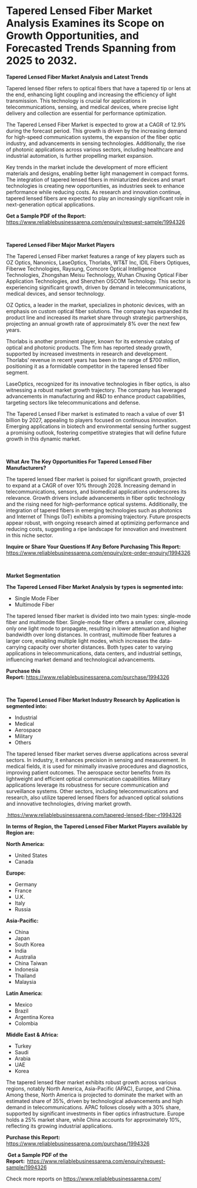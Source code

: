 <p><h1>Tapered Lensed Fiber Market Analysis Examines its Scope on Growth Opportunities, and Forecasted Trends Spanning from 2025 to 2032.</h1></p><p><strong>Tapered Lensed Fiber Market Analysis and Latest Trends</strong></p>
<p><p>Tapered lensed fiber refers to optical fibers that have a tapered tip or lens at the end, enhancing light coupling and increasing the efficiency of light transmission. This technology is crucial for applications in telecommunications, sensing, and medical devices, where precise light delivery and collection are essential for performance optimization.</p><p>The Tapered Lensed Fiber Market is expected to grow at a CAGR of 12.9% during the forecast period. This growth is driven by the increasing demand for high-speed communication systems, the expansion of the fiber optic industry, and advancements in sensing technologies. Additionally, the rise of photonic applications across various sectors, including healthcare and industrial automation, is further propelling market expansion.</p><p>Key trends in the market include the development of more efficient materials and designs, enabling better light management in compact forms. The integration of tapered lensed fibers in miniaturized devices and smart technologies is creating new opportunities, as industries seek to enhance performance while reducing costs. As research and innovation continue, tapered lensed fibers are expected to play an increasingly significant role in next-generation optical applications.</p></p>
<p><strong>Get a Sample PDF of the Report:&nbsp;</strong> <a href="https://www.reliablebusinessarena.com/enquiry/request-sample/1994326?utm_campaign=2003&utm_medium=2&utm_source=Github&utm_content=ia&utm_term=05022025&utm_id=tapered-lensed-fiber">https://www.reliablebusinessarena.com/enquiry/request-sample/1994326</a></p>
<p>&nbsp;</p>
<p><strong>Tapered Lensed Fiber Major Market Players</strong></p>
<p><p>The Tapered Lensed Fiber market features a range of key players such as OZ Optics, Nanonics, LaseOptics, Thorlabs, WT&T Inc, IDIL Fibers Optiques, Fiberwe Technologies, Raysung, Comcore Optical Intelligence Technologies, Zhongshan Meisu Technology, Wuhan Chuxing Optical Fiber Application Technologies, and Shenzhen OSCOM Technology. This sector is experiencing significant growth, driven by demand in telecommunications, medical devices, and sensor technology.</p><p>OZ Optics, a leader in the market, specializes in photonic devices, with an emphasis on custom optical fiber solutions. The company has expanded its product line and increased its market share through strategic partnerships, projecting an annual growth rate of approximately 8% over the next few years.</p><p>Thorlabs is another prominent player, known for its extensive catalog of optical and photonic products. The firm has reported steady growth, supported by increased investments in research and development. Thorlabs’ revenue in recent years has been in the range of $700 million, positioning it as a formidable competitor in the tapered lensed fiber segment.</p><p>LaseOptics, recognized for its innovative technologies in fiber optics, is also witnessing a robust market growth trajectory. The company has leveraged advancements in manufacturing and R&D to enhance product capabilities, targeting sectors like telecommunications and defense.</p><p>The Tapered Lensed Fiber market is estimated to reach a value of over $1 billion by 2027, appealing to players focused on continuous innovation. Emerging applications in biotech and environmental sensing further suggest a promising outlook, fostering competitive strategies that will define future growth in this dynamic market.</p></p>
<p>&nbsp;</p>
<p><strong>What Are The Key Opportunities For Tapered Lensed Fiber Manufacturers?</strong></p>
<p><p>The tapered lensed fiber market is poised for significant growth, projected to expand at a CAGR of over 10% through 2028. Increasing demand in telecommunications, sensors, and biomedical applications underscores its relevance. Growth drivers include advancements in fiber optic technology and the rising need for high-performance optical systems. Additionally, the integration of tapered fibers in emerging technologies such as photonics and Internet of Things (IoT) exhibits a promising trajectory. Future prospects appear robust, with ongoing research aimed at optimizing performance and reducing costs, suggesting a ripe landscape for innovation and investment in this niche sector.</p></p>
<p><strong>Inquire or Share Your Questions If Any Before Purchasing This Report:</strong> <a href="https://www.reliablebusinessarena.com/enquiry/pre-order-enquiry/1994326?utm_campaign=2003&utm_medium=2&utm_source=Github&utm_content=ia&utm_term=05022025&utm_id=tapered-lensed-fiber">https://www.reliablebusinessarena.com/enquiry/pre-order-enquiry/1994326</a></p>
<p>&nbsp;</p>
<p><strong>Market Segmentation</strong></p>
<p><strong>The Tapered Lensed Fiber Market Analysis by types is segmented into:</strong></p>
<p><ul><li>Single Mode Fiber</li><li>Multimode Fiber</li></ul></p>
<p><p>The tapered lensed fiber market is divided into two main types: single-mode fiber and multimode fiber. Single-mode fiber offers a smaller core, allowing only one light mode to propagate, resulting in lower attenuation and higher bandwidth over long distances. In contrast, multimode fiber features a larger core, enabling multiple light modes, which increases the data-carrying capacity over shorter distances. Both types cater to varying applications in telecommunications, data centers, and industrial settings, influencing market demand and technological advancements.</p></p>
<p><strong>Purchase this Report:&nbsp;</strong><a href="https://www.reliablebusinessarena.com/purchase/1994326?utm_campaign=2003&utm_medium=2&utm_source=Github&utm_content=ia&utm_term=05022025&utm_id=tapered-lensed-fiber">https://www.reliablebusinessarena.com/purchase/1994326</a></p>
<p>&nbsp;</p>
<p><strong>The Tapered Lensed Fiber Market Industry Research by Application is segmented into:</strong></p>
<p><ul><li>Industrial</li><li>Medical</li><li>Aerospace</li><li>Military</li><li>Others</li></ul></p>
<p><p>The tapered lensed fiber market serves diverse applications across several sectors. In industry, it enhances precision in sensing and measurement. In medical fields, it is used for minimally invasive procedures and diagnostics, improving patient outcomes. The aerospace sector benefits from its lightweight and efficient optical communication capabilities. Military applications leverage its robustness for secure communication and surveillance systems. Other sectors, including telecommunications and research, also utilize tapered lensed fibers for advanced optical solutions and innovative technologies, driving market growth.</p></p>
<p><a href="https://www.reliablebusinessarena.com/tapered-lensed-fiber-r1994326?utm_campaign=2003&utm_medium=2&utm_source=Github&utm_content=ia&utm_term=05022025&utm_id=tapered-lensed-fiber">&nbsp;https://www.reliablebusinessarena.com/tapered-lensed-fiber-r1994326</a></p>
<p><strong>In terms of Region, the Tapered Lensed Fiber Market Players available by Region are:</strong></p>
<p>
    <p> <strong> North America: </strong>
        <ul>
            <li>United States</li>
            <li>Canada</li>
        </ul>
        </p> 
    <p> <strong> Europe: </strong>
        <ul>
            <li>Germany</li>
            <li>France</li>
            <li>U.K.</li>
            <li>Italy</li>
            <li>Russia</li>
        </ul>
        </p> 
    <p> <strong> Asia-Pacific: </strong>
        <ul>
            <li>China</li>
            <li>Japan</li>
            <li>South Korea</li>
            <li>India</li>
            <li>Australia</li>
            <li>China Taiwan</li>
            <li>Indonesia</li>
            <li>Thailand</li>
            <li>Malaysia</li>
        </ul>
        </p> 
    <p> <strong> Latin America: </strong>
        <ul>
            <li>Mexico</li>
            <li>Brazil</li>
            <li>Argentina Korea</li>
            <li>Colombia</li>
        </ul>
        </p> 
    <p> <strong> Middle East & Africa: </strong>
        <ul>
            <li>Turkey</li>
            <li>Saudi</li>
            <li>Arabia</li>
            <li>UAE</li>
            <li>Korea</li>
        </ul>
    </p>
    </p>
<p><p>The tapered lensed fiber market exhibits robust growth across various regions, notably North America, Asia-Pacific (APAC), Europe, and China. Among these, North America is projected to dominate the market with an estimated share of 35%, driven by technological advancements and high demand in telecommunications. APAC follows closely with a 30% share, supported by significant investments in fiber optics infrastructure. Europe holds a 25% market share, while China accounts for approximately 10%, reflecting its growing industrial applications.</p></p>
<p><strong>Purchase this Report: </strong><a href="https://www.reliablebusinessarena.com/purchase/1994326?utm_campaign=2003&utm_medium=2&utm_source=Github&utm_content=ia&utm_term=05022025&utm_id=tapered-lensed-fiber">https://www.reliablebusinessarena.com/purchase/1994326</a></p>
<p>&nbsp;<strong>Get a Sample PDF of the Report:&nbsp;&nbsp;</strong><a href="https://www.reliablebusinessarena.com/enquiry/request-sample/1994326?utm_campaign=2003&utm_medium=2&utm_source=Github&utm_content=ia&utm_term=05022025&utm_id=tapered-lensed-fiber">https://www.reliablebusinessarena.com/enquiry/request-sample/1994326</a></p>
<p><strong></strong></p>
<p>Check more reports on <a href="https://www.reliablebusinessarena.com/?utm_campaign=2003&utm_medium=2&utm_source=Github&utm_content=ia&utm_term=05022025&utm_id=tapered-lensed-fiber">https://www.reliablebusinessarena.com/</a></p>